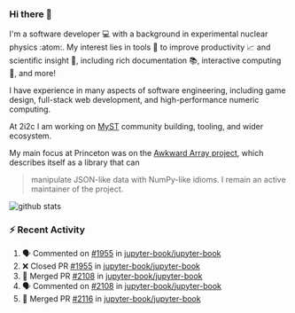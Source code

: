 ### Hi there 👋 

I'm a software developer 💻 with a background in experimental nuclear physics :atom:. My interest lies in tools :wrench: to improve productivity :chart_with_upwards_trend: and scientific insight :telescope:, including rich documentation 📚, interactive computing 🧮, and more! 

I have experience in many aspects of software engineering, including game design, full-stack web development, and high-performance numeric computing. 

At 2i2c I am working on [MyST](https://github.com/jupyter-book/mystmd) community building, tooling, and wider ecosystem. 

My main focus at Princeton was on the [Awkward Array project](awkward-array.org/), which describes itself as a library that can 
> manipulate JSON-like data with NumPy-like idioms. I remain an active maintainer of the project. 

![github stats](https://github-readme-stats.vercel.app/api?username=agoose77&show_icons=true&hide_rank=true&hide_title=true&bg_color=30,e76445,904e95&text_color=efe3ec&icon_color=efe3ec)
<!--
**agoose77/agoose77** is a ✨ _special_ ✨ repository because its `README.md` (this file) appears on your GitHub profile.

Here are some ideas to get you started:

- 🔭 I’m currently working on ...
- 🌱 I’m currently learning ...
- 👯 I’m looking to collaborate on ...
- 🤔 I’m looking for help with ...
- 💬 Ask me about ...
- 📫 How to reach me: ...
- 😄 Pronouns: ...
- ⚡ Fun fact: ...
-->

### :zap: Recent Activity

<!--START_SECTION:activity-->
1. 🗣 Commented on [#1955](https://github.com/jupyter-book/jupyter-book/pull/1955#issuecomment-2389577167) in [jupyter-book/jupyter-book](https://github.com/jupyter-book/jupyter-book)
2. ❌ Closed PR [#1955](https://github.com/jupyter-book/jupyter-book/pull/1955) in [jupyter-book/jupyter-book](https://github.com/jupyter-book/jupyter-book)
3. 🎉 Merged PR [#2108](https://github.com/jupyter-book/jupyter-book/pull/2108) in [jupyter-book/jupyter-book](https://github.com/jupyter-book/jupyter-book)
4. 🗣 Commented on [#2108](https://github.com/jupyter-book/jupyter-book/pull/2108#issuecomment-2389575249) in [jupyter-book/jupyter-book](https://github.com/jupyter-book/jupyter-book)
5. 🎉 Merged PR [#2116](https://github.com/jupyter-book/jupyter-book/pull/2116) in [jupyter-book/jupyter-book](https://github.com/jupyter-book/jupyter-book)
<!--END_SECTION:activity-->
